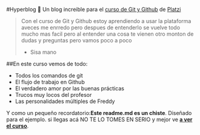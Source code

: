 #Hyperblog 💙
Un blog increible para el [ curso de Git y Github](https://platzi.com/cursos/git-github/ " curso de Git y Github") de [Platzi](https://platzi.com/ "Platzi")
> Con el curso de Git y Github estoy aprendiendo a usar la plataforma aveces me enrredo pero despues de entenderlo se vuelve todo mucho mas facil pero al entender una cosa te vienen otro monton de dudas y preguntas pero vamos poco a poco
> - Sisa mano

##En este curso vemos de todo:
* Todos los comandos de git
* El flujo de trabajo en Github
* El verdadero amor por las buenas prácticas
* Trucos muy locos del profesor
* Las personalidades múltiples de Freddy

Y como un pequeño recordatorio:**Este readme.md es un chiste**. Diseñado para el ejemplo. si llegas acá NO TE LO TOMES EN SERIO y mejor ve [**a ver el curso**](https://platzi.com/cursos/git-github/ "a ver el curso").
